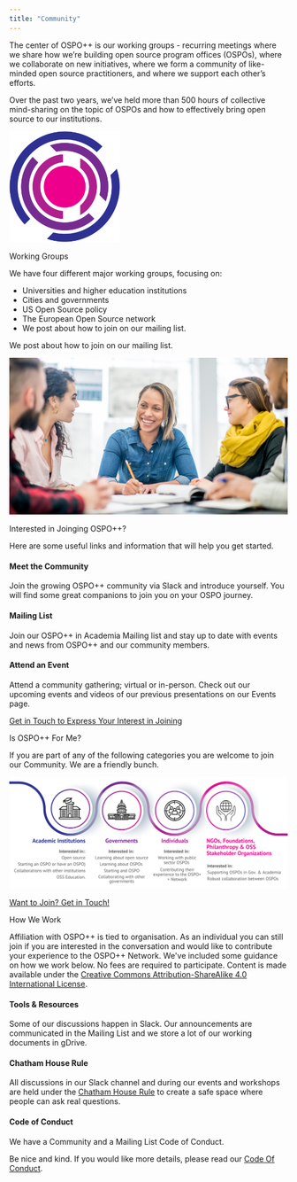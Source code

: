 ```yaml
---
title: "Community"
---
```


<section class="section">
  <div class="container">
    <div class="row align-items-center">
      <div class="col-md-8 order-2 order-md-1">
        <p>The center of OSPO++ is our working groups - recurring meetings where we share how we’re building open source program offices (OSPOs), where we collaborate on new initiatives, where we form a community of like-minded open source practitioners, and where we support each other’s efforts.
        </p>
        <p>Over the past two years, we’ve held more than 500 hours of collective mind-sharing on the topic of OSPOs and how to effectively bring open source to our institutions.
        </p>
      </div>
      <div class="col-md-4 order-1 order-md-2 mb-4 mb-md-0">
        <img style="height: 200px;" src="/images/logo_sm.png" class="img-fluid">
      </div>
    </div>
  </div>
</section>

<section class="section bg-light">
  <div class="container">
    <div class="row align-items-center">
      <div class="col-md-6 order-2 order-md-1">
        <p class="section-title h2">Working Groups</p>
        <p>We have four different major working groups, focusing on:</p>
        <ul>
          <li>Universities and higher education institutions</li>
          <li>Cities and governments</li>
          <li>US Open Source policy</li>
          <li>The European Open Source network</li>
          <li>We post about how to join on our mailing list.</li>
        </ul>
        <p>We post about how to join on our mailing list.</p>
      </div>
      <div class="col-md-5 order-1 order-md-2 mb-4 mb-md-0">
        <img src="/images/community/working-groups.png" class="img-fluid">
      </div>
    </div>
  </div>
</section>


<section class="section">
  <div class="container">
    <div class="row justify-content-center">
      <div class="col-12 text-center mb-4">
        <p class="mt-3 h1">Interested in Joinging OSPO++?</p>
        <p>Here are some useful links and information that will help you get started.</p>
      </div>
      <div class="col-md-4 col-sm-6 mb-4">
        <div class="feature-card text-center bg-light">
          <i class="ti-hand-open mb-3"></i>
          <h4 class="mb-2">Meet the Community</h4>
          <p>Join the growing OSPO++ community via Slack and introduce yourself. You will find some great companions to join you on your OSPO journey.</p>
        </div>
      </div>
      <div class="col-md-4 col-sm-6 mb-4">
        <div class="feature-card text-center bg-light">
          <i class="ti-email mb-3"></i>
          <h4 class="mb-2">Mailing List</h4>
          <p>Join our OSPO++ in Academia Mailing list and stay up to date with events and news from OSPO++ and our community members.</p>
        </div>
      </div>
      <div class="col-md-4 col-sm-6 mb-4">
        <div class="feature-card text-center bg-light">
          <i class="ti-announcement mb-3"></i>
          <h4 class="mb-2">Attend an Event</h4>
          <p>Attend a community gathering; virtual or in-person. Check out our upcoming events and videos of our previous presentations on our Events page.</p>
        </div>
      </div>
    </div>
    <div class="row d-flex justify-content-center">
        <a href="/about/contact/" class="btn btn-primary btn-sm">Get in Touch to Express Your Interest in Joining</a>
    </div>
  </div>
</section>

<section class="section bg-light">
  <div class="container">
    <div class="row justify-content-center">
      <div class="col-12 text-center mb-4">
        <p class="mt-3 h1">Is OSPO++ For Me?</p>
        <p>If you are part of any of the following categories you are welcome to join our Community. We are a friendly bunch.</p>
        <p>
        <img src="/images/community/who-can-join.png" class="img-fluid">
      </div>
      <div class="row d-flex justify-content-center">
        <a href="/about/contact/" class="btn btn-primary btn-sm">Want to Join? Get in Touch!</a>
    </div>
    </div>
  </div>
</section>
    
<section class="section">
  <div class="container">
    <div class="row justify-content-center">
      <div class="col-12 text-center">
        <p class="section-title mb-5 mt-3 h1">How We Work</p>
        <p>Affiliation with OSPO++ is tied to organisation. As an individual you can still join if you are interested in the conversation and would like to contribute your experience to the OSPO++ Network. We've included some guidance on how we work below. No fees are required to participate. Content is made available under the <a href="http://creativecommons.org/licenses/by-sa/4.0/">Creative Commons Attribution-ShareAlike 4.0 International License</a>.</p>
      </div>
      <div class="col-md-4 col-sm-6 mb-4">
        <div class="feature-card text-center bg-light">
          <i class="ti-bookmark-alt mb-3"></i>
          <h4 class="mb-2">Tools & Resources</h4>
          <p>Some of our discussions happen in Slack. Our announcements are communicated in the Mailing List and we store a lot of our working documents in gDrive.
          </p>
        </div>
      </div>
      <div class="col-md-4 col-sm-6 mb-4">
        <div class="feature-card text-center bg-light">
          <i class="ti-comments mb-3"></i>
          <h4 class="mb-2">Chatham House Rule</h4>
          <p>All discussions in our Slack channel and during our events and workshops are held under the <a href="https://www.chathamhouse.org/about-us/chatham-house-rule">Chatham House Rule</a> to create a safe space where people can ask real questions.</p>
        </div>
      </div>
      <div class="col-md-4 col-sm-6 mb-4">
        <div class="feature-card text-center bg-light">
          <i class="ti-face-smile mb-3"></i>
          <h4 class="mb-2">Code of Conduct</h4>
          <p>We have a Community and a Mailing List Code of Conduct. </p>
          <p>Be nice and kind. If you would like more details, please read our <a href="/about/codeofconduct/">Code Of Conduct</a>.</p>
        </div>
      </div>
    </div>
  </div>
</section>
